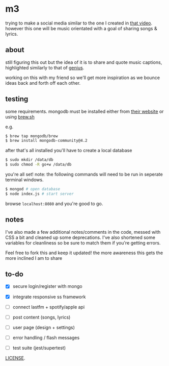 m3
=====

trying to make a social media similar to the one I created in [that video](https://www.youtube.com/watch?v=m0tYor9IJPA). however this one will be music orientated with a goal of sharing songs & lyrics.

about
-----

still figuring this out but the idea of it is to share and quote music captions, highlighted similarly to that of [genius](http://genius.com). 

working on this with my friend so we'll get more inspiration as we bounce ideas back and forth off each other.

testing
-------

some requirements. mongodb must be installed either from 
[their website](https://docs.mongodb.com/manual/tutorial/install-mongodb-on-os-x/) or using [brew.sh](https://brew.sh)

e.g.
```bash
$ brew tap mongodb/brew
$ brew install mongodb-community@4.2
```

after that's all installed you'll have to create a local database

```bash
$ sudo mkdir /data/db
$ sudo chmod -R go+w /data/db
```

you're all set! note: the following commands will need to be run in seperate terminal windows.

```bash
$ mongod # open database
$ node index.js # start server
```

browse `localhost:8080` and you're good to go.


notes
-----

I've also made a few additional notes/comments in the code, messed with CSS
a bit and cleaned up some deprecations. I've also shortened some variables for cleanliness so be sure to match them if you're getting errors.

Feel free to fork this and keep it updated! the more awareness this gets the more inclined I am to share


to-do
-----

- [x] secure login/register with mongo
- [x] integrate responsive ss framework
- [ ] connect lastfm + spotify/apple api
- [ ] post content (songs, lyrics)
- [ ] user page (design + settings)
- [ ] error handling / flash messages
- [ ] test suite (jest/supertest)


[LICENSE](LICENSE).
